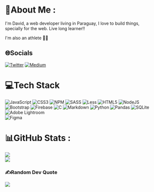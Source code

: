 # 💫About Me :
I'm David, a web developer living in Paraguay, 
I love to build things, specially for the web. 
Live long learner!!

I'm also an athlete 🏃‍♂️

## 🌐Socials
[![Twitter](https://img.shields.io/badge/Twitter-%231DA1F2.svg?logo=Twitter&logoColor=white)](https://twitter.com/davidcentzdev) 
[![Medium](https://img.shields.io/badge/Medium-12100E?logo=medium&logoColor=white)](https://medium.com/@davidcendev) 

# 💻Tech Stack
![JavaScript](https://img.shields.io/badge/javascript-%23323330.svg?style=flat&logo=javascript&logoColor=%23F7DF1E) 
![CSS3](https://img.shields.io/badge/css3-%231572B6.svg?style=flat&logo=css3&logoColor=white) 
![NPM](https://img.shields.io/badge/NPM-%23000000.svg?style=flat&logo=npm&logoColor=white) 
![SASS](https://img.shields.io/badge/SASS-hotpink.svg?style=flat&logo=SASS&logoColor=white) 
![Less](https://img.shields.io/badge/less-2B4C80?style=flat&logo=less&logoColor=white) 
![HTML5](https://img.shields.io/badge/html5-%23E34F26.svg?style=flat&logo=html5&logoColor=white) 
![NodeJS](https://img.shields.io/badge/node.js-6DA55F?style=flat&logo=node.js&logoColor=white) 
![Bootstrap](https://img.shields.io/badge/bootstrap-%23563D7C.svg?style=flat&logo=bootstrap&logoColor=white) 
![Firebase](https://img.shields.io/badge/firebase-%23039BE5.svg?style=flat&logo=firebase) 
![C](https://img.shields.io/badge/c-%2300599C.svg?style=flat&logo=c&logoColor=white) 
![Markdown](https://img.shields.io/badge/markdown-%23000000.svg?style=flat&logo=markdown&logoColor=white) 
![Python](https://img.shields.io/badge/python-3670A0?style=flat&logo=python&logoColor=ffdd54) 
![Pandas](https://img.shields.io/badge/pandas-%23150458.svg?style=flat&logo=pandas&logoColor=white)
![SQLite](https://img.shields.io/badge/sqlite-%2307405e.svg?style=flat&logo=sqlite&logoColor=white) 
![Adobe Lightroom](https://img.shields.io/badge/Adobe%20Lightroom-31A8FF.svg?style=flat&logo=Adobe%20Lightroom&logoColor=white) 	
![Figma](https://img.shields.io/badge/figma-%23F24E1E.svg?style=flat&logo=figma&logoColor=white) 
# 📊GitHub Stats :
![](https://github-readme-stats.vercel.app/api?username=parzivalcen&theme=material-palenight&hide_border=true&include_all_commits=true&count_private=true)<br/>
![](https://github-readme-streak-stats.herokuapp.com/?user=parzivalcen&theme=material-palenight&hide_border=true)<br/>


### ✍️Random Dev Quote
![](https://quotes-github-readme.vercel.app/api?type=horizontal&theme=dark)

